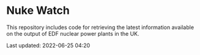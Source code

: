 # Nuke Watch

This repository includes code for retrieving the latest information available on the output of EDF nuclear power plants in the UK.

Last updated: 2022-06-25 04:20